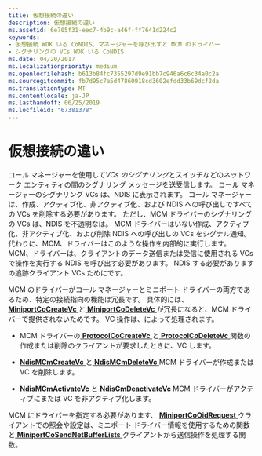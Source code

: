 ```yaml
---
title: 仮想接続の違い
description: 仮想接続の違い
ms.assetid: 6e705f31-eec7-4b9c-a46f-ff7641d224c2
keywords:
- 仮想接続 WDK いる CoNDIS、マネージャーを呼び出すと MCM のドライバー
- シグナリングの VCs WDK いる CoNDIS
ms.date: 04/20/2017
ms.localizationpriority: medium
ms.openlocfilehash: b613b84fc7355297d9e91bb7c946a6c6c34a0c2a
ms.sourcegitcommit: fb7d95c7a5d47860918cd3602efdd33b69dcf2da
ms.translationtype: MT
ms.contentlocale: ja-JP
ms.lasthandoff: 06/25/2019
ms.locfileid: "67381378"
---
```

# <a name="differences-in-virtual-connections"></a>仮想接続の違い





コール マネージャーを使用して*VCs のシグナリング*とスイッチなどのネットワーク エンティティの間のシグナリング メッセージを送受信します。 コール マネージャーのシグナリング VCs は、NDIS に表示されます。 コール マネージャーは、作成、アクティブ化、非アクティブ化、および NDIS への呼び出しですべての VCs を削除する必要があります。 ただし、MCM ドライバーのシグナリングの VCs は、NDIS を不透明なは。 MCM ドライバーはいない作成、アクティブ化、非アクティブ化、および削除 NDIS への呼び出しの VCs をシグナル通知。 代わりに、MCM、ドライバーはこのような操作を内部的に実行します。 MCM、ドライバーは、クライアントのデータ送信または受信に使用される VCs で操作を実行する NDIS を呼び出す必要があります。 NDIS する必要がありますの追跡クライアント VCs ためにです。

MCM のドライバーがコール マネージャーとミニポート ドライバーの両方であるため、特定の接続指向の機能は冗長です。 具体的には、 [ **MiniportCoCreateVc** ](https://docs.microsoft.com/windows-hardware/drivers/ddi/content/ndis/nc-ndis-miniport_co_create_vc)と[ **MiniportCoDeleteVc** ](https://docs.microsoft.com/windows-hardware/drivers/ddi/content/ndis/nc-ndis-miniport_co_delete_vc)が冗長になると、MCM ドライバーで提供されないためです。 VC 操作は、によって処理されます。

-   MCM ドライバーの[ **ProtocolCoCreateVc** ](https://docs.microsoft.com/windows-hardware/drivers/ddi/content/ndis/nc-ndis-protocol_co_create_vc)と[ **ProtocolCoDeleteVc** ](https://docs.microsoft.com/windows-hardware/drivers/ddi/content/ndis/nc-ndis-protocol_co_delete_vc)関数の作成または削除のクライアントが要求したときに、VC します。

-   [**NdisMCmCreateVc** ](https://docs.microsoft.com/windows-hardware/drivers/ddi/content/ndis/nf-ndis-ndismcmcreatevc)と[ **NdisMCmDeleteVc** ](https://docs.microsoft.com/windows-hardware/drivers/ddi/content/ndis/nf-ndis-ndismcmdeletevc) MCM ドライバーが作成または VC を削除します。

-   [**NdisMCmActivateVc** ](https://docs.microsoft.com/windows-hardware/drivers/ddi/content/ndis/nf-ndis-ndismcmactivatevc)と[ **NdisCmDeactivateVc** ](https://docs.microsoft.com/windows-hardware/drivers/ddi/content/ndis/nf-ndis-ndiscmdeactivatevc) MCM ドライバーがアクティブにまたは VC を非アクティブ化します。

MCM にドライバーを指定する必要があります、 [ **MiniportCoOidRequest** ](https://docs.microsoft.com/windows-hardware/drivers/ddi/content/ndis/nc-ndis-miniport_co_oid_request)クライアントでの照会や設定は、ミニポート ドライバー情報を使用するための関数と[ **MiniportCoSendNetBufferLists** ](https://docs.microsoft.com/windows-hardware/drivers/ddi/content/ndis/nc-ndis-miniport_co_send_net_buffer_lists)クライアントから送信操作を処理する関数。

 

 





